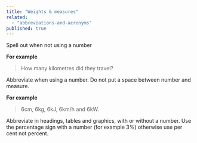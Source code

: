 ```yaml
---
title: "Weights & measures"
related:
  - "abbreviations-and-acronyms"
published: true
---
```


Spell out when not using a number

**For example**

> How many kilometres did they travel?

Abbreviate when using a number. Do not put a space between number and measure.

**For example**

> 6cm, 6kg, 6kJ, 6km/h and 6kW.

Abbreviate in headings, tables and graphics, with or without a number. Use the percentage sign with a number (for example 3%) otherwise use per cent not percent.
